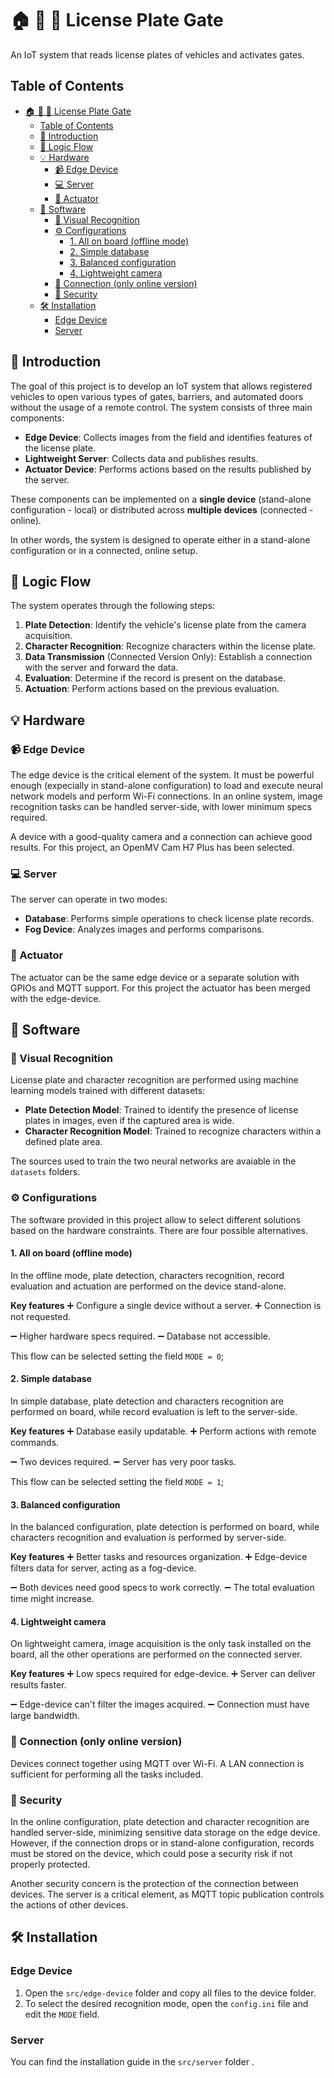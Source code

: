 # 🏠 🚧 🚗  License Plate Gate

An IoT system that reads license plates of vehicles and activates gates.

## Table of Contents

- [🏠 🚧 🚗  License Plate Gate](#----license-plate-gate)
  - [Table of Contents](#table-of-contents)
  - [📜 Introduction](#-introduction)
  - [🔄 Logic Flow](#-logic-flow)
  - [💡 Hardware](#-hardware)
    - [📹 Edge Device](#-edge-device)
    - [💻 Server](#-server)
    - [🦾 Actuator](#-actuator)
  - [📀 Software](#-software)
    - [🎯 Visual Recognition](#-visual-recognition)
    - [⚙️ Configurations](#️-configurations)
      - [1. All on board (offline mode)](#1-all-on-board-offline-mode)
      - [2. Simple database](#2-simple-database)
      - [3. Balanced configuration](#3-balanced-configuration)
      - [4. Lightweight camera](#4-lightweight-camera)
    - [🛜 Connection (only online version)](#-connection-only-online-version)
    - [🚨 Security](#-security)
  - [🛠 Installation](#-installation)
    - [Edge Device](#edge-device)
    - [Server](#server)


## 📜 Introduction

The goal of this project is to develop an IoT system that allows registered vehicles to open various types of gates, barriers, and automated doors without the usage of a remote control. The system consists of three main components:

- **Edge Device**: Collects images from the field and identifies features of the license plate.
- **Lightweight Server**: Collects data and publishes results.
- **Actuator Device**: Performs actions based on the results published by the server.

These components can be implemented on a **single device** (stand-alone configuration - local) or distributed across **multiple devices** (connected - online).

In other words, the system is designed to operate either in a stand-alone configuration or in a connected, online setup.

## 🔄 Logic Flow

The system operates through the following steps:

1. **Plate Detection**: Identify the vehicle's license plate from the camera acquisition.
2. **Character Recognition**: Recognize characters within the license plate.
3. **Data Transmission** (Connected Version Only): Establish a connection with the server and forward the data.
4. **Evaluation**: Determine if the record is present on the database.
5. **Actuation**: Perform actions based on the previous evaluation.

## 💡 Hardware

### 📹 Edge Device

The edge device is the critical element of the system. It must be powerful enough (expecially in stand-alone configuration) to load and execute neural network models and perform Wi-Fi connections. In an online system, image recognition tasks can be handled server-side, with lower minimum specs required.

A device with a good-quality camera and a connection can achieve good results. For this project, an OpenMV Cam H7 Plus has been selected.

### 💻 Server

The server can operate in two modes:

- **Database**: Performs simple operations to check license plate records.
- **Fog Device**: Analyzes images and performs comparisons.

### 🦾 Actuator

The actuator can be the same edge device or a separate solution with GPIOs and MQTT support. For this project the actuator has been merged with the edge-device.

## 📀 Software

### 🎯 Visual Recognition

License plate and character recognition are performed using machine learning models trained with different datasets:

- **Plate Detection Model**: Trained to identify the presence of license plates in images, even if the captured area is wide.
- **Character Recognition Model**: Trained to recognize characters within a defined plate area.

The sources used to train the two neural networks are avaiable in the `datasets` folders.

### ⚙️ Configurations

The software provided in this project allow to select different solutions based on the hardware constraints. There are four possible alternatives.

#### 1. All on board (offline mode)

In the offline mode, plate detection, characters recognition, record evaluation and actuation are performed on the device stand-alone.

**Key features**
➕ Configure a single device without a server.
➕ Connection is not requested.

➖ Higher hardware specs required.
➖ Database not accessible.

This flow can be selected setting the field `MODE = 0`;

#### 2. Simple database

In simple database, plate detection and characters recognition are performed on board, while record evaluation is left to the server-side.

**Key features**
➕ Database easily updatable.
➕ Perform actions with remote commands.

➖ Two devices required.
➖ Server has very poor tasks.

This flow can be selected setting the field `MODE = 1`;

#### 3. Balanced configuration

In the balanced configuration, plate detection is performed on board, while characters recognition and evaluation is performed by server-side.

**Key features**
➕ Better tasks and resources organization.
➕ Edge-device filters data for server, acting as a fog-device.

➖ Both devices need good specs to work correctly.
➖ The total evaluation time might increase.

#### 4. Lightweight camera

On lightweight camera, image acquisition is the only task installed on the board, all the other operations are performed on the connected server.

**Key features**
➕ Low specs required for edge-device.
➕ Server can deliver results faster.

➖ Edge-device can't filter the images acquired.
➖ Connection must have large bandwidth.

### 🛜 Connection (only online version)

Devices connect together using MQTT over Wi-Fi. A LAN connection is sufficient for performing all the tasks included.

### 🚨 Security

In the online configuration, plate detection and character recognition are handled server-side, minimizing sensitive data storage on the edge device. However, if the connection drops or in stand-alone configuration, records must be stored on the device, which could pose a security risk if not properly protected.

Another security concern is the protection of the connection between devices. The server is a critical element, as MQTT topic publication controls the actions of other devices.

## 🛠 Installation

### Edge Device

1. Open the `src/edge-device` folder and copy all files to the device folder.
2. To select the desired recognition mode, open the `config.ini` file and edit the `MODE` field. 
  
### Server

You can find the installation guide in the `src/server` folder .
